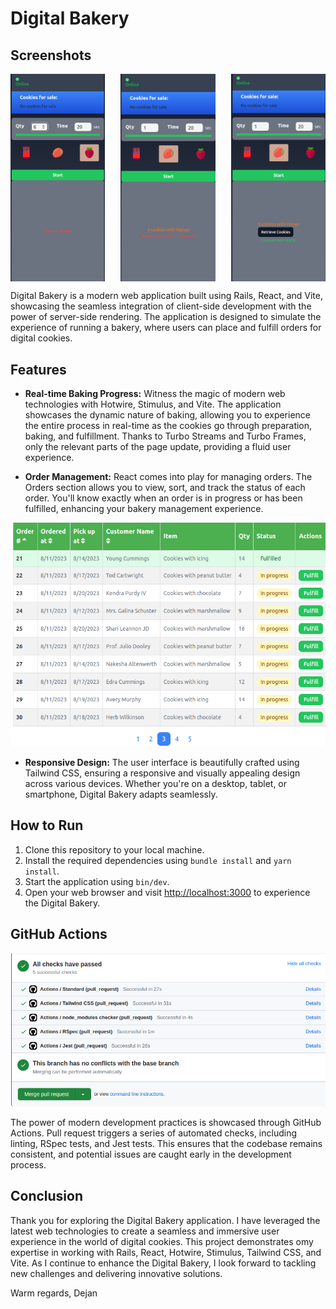 # Digital Bakery

## Screenshots

<div style="display: flex; justify-content: space-between;">
  <img src="app/assets/images/bakery1.png" alt="bakery 1" width="30%">
  <img src="app/assets/images/bakery2.png" alt="bakery 2" width="30%">
  <img src="app/assets/images/bakery3.png" alt="bakery 3" width="30%">
</div>

Digital Bakery is a modern web application built using Rails, React, and Vite, showcasing the seamless integration of client-side development with the power of server-side rendering. The application is designed to simulate the experience of running a bakery, where users can place and fulfill orders for digital cookies.

## Features

- **Real-time Baking Progress:** Witness the magic of modern web technologies with Hotwire, Stimulus, and Vite. The application showcases the dynamic nature of baking, allowing you to experience the entire process in real-time as the cookies go through preparation, baking, and fulfillment. Thanks to Turbo Streams and Turbo Frames, only the relevant parts of the page update, providing a fluid user experience.

- **Order Management:** React comes into play for managing orders. The Orders section allows you to view, sort, and track the status of each order. You'll know exactly when an order is in progress or has been fulfilled, enhancing your bakery management experience.

![Orders](app/assets/images/orders.png)


- **Responsive Design:** The user interface is beautifully crafted using Tailwind CSS, ensuring a responsive and visually appealing design across various devices. Whether you're on a desktop, tablet, or smartphone, Digital Bakery adapts seamlessly.

## How to Run

1. Clone this repository to your local machine.
2. Install the required dependencies using `bundle install` and `yarn install`.
3. Start the application using `bin/dev`.
4. Open your web browser and visit [http://localhost:3000](http://localhost:3000) to experience the Digital Bakery.

## GitHub Actions

![Github Actions](app/assets/images/linter.png)

The power of modern development practices is showcased through GitHub Actions. Pull request triggers a series of automated checks, including linting, RSpec tests, and Jest tests. This ensures that the codebase remains consistent, and potential issues are caught early in the development process.

## Conclusion

Thank you for exploring the Digital Bakery application. I have leveraged the latest web technologies to create a seamless and immersive user experience in the world of digital cookies. This project demonstrates omy expertise in working with Rails, React, Hotwire, Stimulus, Tailwind CSS, and Vite. As I continue to enhance the Digital Bakery, I look forward to tackling new challenges and delivering innovative solutions.

Warm regards,
Dejan

